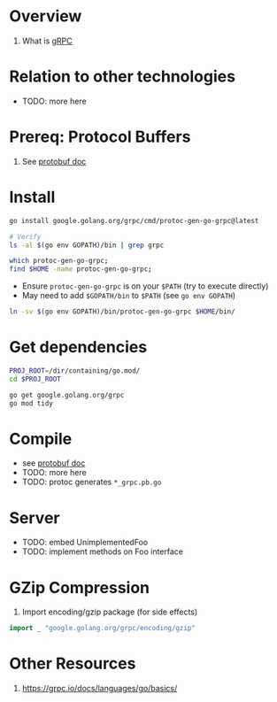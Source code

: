 # Overview
1. What is [gRPC](https://grpc.io/docs/languages/go/basics/)


# Relation to other technologies
- TODO: more here


# Prereq: Protocol Buffers
1. See [protobuf doc](./protobuf.md)


# Install
```bash
go install google.golang.org/grpc/cmd/protoc-gen-go-grpc@latest

# Verify
ls -al $(go env GOPATH)/bin | grep grpc

which protoc-gen-go-grpc;
find $HOME -name protoc-gen-go-grpc;
```
- Ensure `protoc-gen-go-grpc` is on your `$PATH` (try to execute directly)
- May need to add `$GOPATH/bin` to `$PATH` (see `go env GOPATH`)
```bash
ln -sv $(go env GOPATH)/bin/protoc-gen-go-grpc $HOME/bin/
```

# Get dependencies
```bash
PROJ_ROOT=/dir/containing/go.mod/
cd $PROJ_ROOT

go get google.golang.org/grpc
go mod tidy
```


# Compile
- see [protobuf doc](./protobuf.md)
- TODO: more here
- TODO: protoc generates `*_grpc.pb.go`


# Server
- TODO: embed UnimplementedFoo
- TODO: implement methods on Foo interface

# GZip Compression
1. Import encoding/gzip package (for side effects)
```go
import _ "google.golang.org/grpc/encoding/gzip"
```


# Other Resources
1. https://grpc.io/docs/languages/go/basics/
